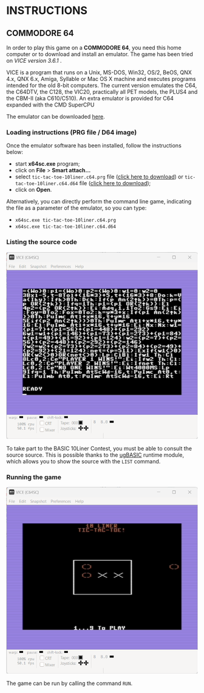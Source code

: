 # INSTRUCTIONS

## COMMODORE 64

In order to play this game on a **COMMODORE 64**, you need this home computer or to download and install an emulator. The game has been tried on *VICE version 3.6.1* .

VICE is a program that runs on a Unix, MS-DOS, Win32, OS/2, BeOS, QNX 4.x, QNX 6.x, Amiga, Syllable or Mac OS X machine and executes programs intended for the old 8-bit computers. The current version emulates the C64, the C64DTV, the C128, the VIC20, practically all PET models, the PLUS4 and the CBM-II (aka C610/C510). An extra emulator is provided for C64 expanded with the CMD SuperCPU

The emulator can be downloaded [here](https://vice-emu.sourceforge.io/).

### Loading instructions (PRG file / D64 image)

Once the emulator software has been installed, follow the instructions below:
 - start **x64sc.exe** program;
 - click on **File** > **Smart attach...**
 - select <code>tic-tac-toe-10liner.c64.prg</code> file ([click here to download](../bin/tic-tac-toe-10liner.c64.prg)) or <code>tic-tac-toe-10liner.c64.d64</code> file ([click here to download](../bin/tic-tac-toe-10liner.c64.d64));
 - click on **Open**.

Alternatively, you can directly perform the command line game, indicating the file as a parameter of the emulator, so you can type:
 - <code>x64sc.exe tic-tac-toe-10liner.c64.prg</code>
 - <code>x64sc.exe tic-tac-toe-10liner.c64.d64</code>

### Listing the source code

![example of source listing](../pictures/c64-listing.png)

To take part to the BASIC 10Liner Contest, you must be able to consult the source source. This is possible thanks to the [ugBASIC](https://ugbasic.iwashere.eu) runtime module, which allows you to show the source with the `LIST` command.

### Running the game

![example of running](../pictures/c64-game.png)

The game can be run by calling the command `RUN`.
